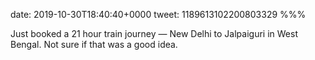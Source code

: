 date: 2019-10-30T18:40:40+0000
tweet: 1189613102200803329
%%%

Just booked a 21 hour train journey — New Delhi to Jalpaiguri in West Bengal. Not sure if that was a good idea.
